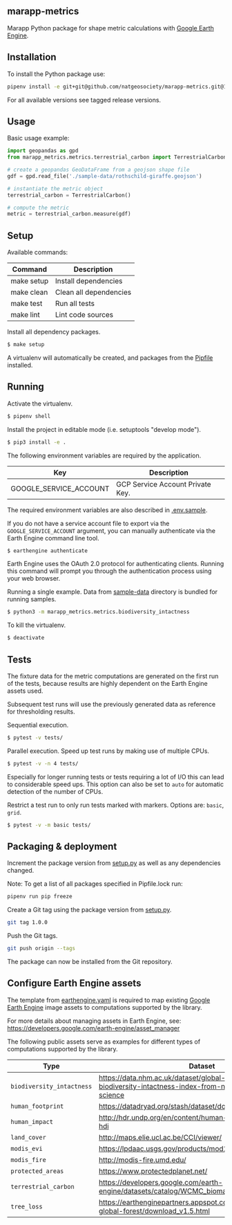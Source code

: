 ## marapp-metrics
 
Marapp Python package for shape metric calculations with [Google Earth Engine](https://earthengine.google.com).

## Installation

To install the Python package use:

```bash
pipenv install -e git+git@github.com/natgeosociety/marapp-metrics.git@1.0.0#egg=marapp-metrics
```
For all available versions see tagged release versions.

## Usage

Basic usage example:

```python
import geopandas as gpd
from marapp_metrics.metrics.terrestrial_carbon import TerrestrialCarbon

# create a geopandas GeoDataFrame from a geojson shape file
gdf = gpd.read_file('./sample-data/rothschild-giraffe.geojson')

# instantiate the metric object
terrestrial_carbon = TerrestrialCarbon()

# compute the metric
metric = terrestrial_carbon.measure(gdf)
```

## Setup

Available commands:

| **Command**       | **Description**              |
| ----------------- | ---------------------------- |
| make setup        | Install dependencies         |
| make clean        | Clean all dependencies       |
| make test         | Run all tests                |
| make lint         | Lint code sources            |

Install all dependency packages.

```bash
$ make setup
```

A virtualenv will automatically be created, and packages from the [Pipfile](./Pipfile) installed.

## Running

Activate the virtualenv.

```bash
$ pipenv shell
```

Install the project in editable mode (i.e. setuptools "develop mode").

```bash
$ pip3 install -e .
```

The following environment variables are required by the application.

| **Key**                | **Description**                                                                  |
| ---------------------- |----------------------------------------------------------------------------------|
| GOOGLE_SERVICE_ACCOUNT | GCP Service Account Private Key.                                                 |

The required environment variables are also described in [.env.sample](.env.sample).

If you do not have a service account file to export via the `GOOGLE_SERVICE_ACCOUNT` argument, you can manually authenticate via the Earth Engine command line tool. 
 
```bash
$ earthengine authenticate
```

Earth Engine uses the OAuth 2.0 protocol for authenticating clients. Running this command will prompt you through the authentication process using your web browser.

Running a single example. Data from [sample-data](sample-data) directory is bundled for running samples.

```bash
$ python3 -m marapp_metrics.metrics.biodiversity_intactness
```

To kill the virtualenv.

```bash
$ deactivate
```

## Tests

The fixture data for the metric computations are generated on the first run of the tests, because results are highly dependent on the Earth Engine assets used. 

Subsequent test runs will use the previously generated data as reference for thresholding results.

Sequential execution.

```bash
$ pytest -v tests/
```

Parallel execution. Speed up test runs by making use of multiple CPUs.
```bash
$ pytest -v -n 4 tests/
```
Especially for longer running tests or tests requiring a lot of I/O this can lead to considerable speed ups. This option can also be set to `auto` for automatic detection of the number of CPUs.

Restrict a test run to only run tests marked with markers. Options are: `basic`, `grid`.

```bash
$ pytest -v -m basic tests/ 
```

## Packaging & deployment

Increment the package version from [setup.py](setup.py) as well as any dependencies changed.

Note: To get a list of all packages specified in Pipfile.lock run:
```bash
pipenv run pip freeze
```

Create a Git tag using the package version from [setup.py](setup.py).
```bash
git tag 1.0.0
```

Push the Git tags.

```bash
git push origin --tags
```

The package can now be installed from the Git repository.

## Configure Earth Engine assets

The template from [earthengine.yaml](src/marapp_metrics/earthengine.yaml) is required to map existing [Google Earth Engine](https://earthengine.google.com) image assets to computations supported by the library.

For more details about managing assets in Earth Engine, see: https://developers.google.com/earth-engine/asset_manager

The following public assets serve as examples for different types of computations supported by the library.

| **Type** | **Dataset** |
| ------------- |---------------- |
| `biodiversity_intactness` | https://data.nhm.ac.uk/dataset/global-map-of-the-biodiversity-intactness-index-from-newbold-et-al-2016-science |
| `human_footprint` | https://datadryad.org/stash/dataset/doi:10.5061/dryad.052q5 |
| `human_impact` | http://hdr.undp.org/en/content/human-development-index-hdi |
| `land_cover` | http://maps.elie.ucl.ac.be/CCI/viewer/ |
| `modis_evi` | https://lpdaac.usgs.gov/products/mod13q1v006/ |
| `modis_fire`|  http://modis-fire.umd.edu/ |
| `protected_areas` | https://www.protectedplanet.net/ |
| `terrestrial_carbon` | https://developers.google.com/earth-engine/datasets/catalog/WCMC_biomass_carbon_density_v1_0 |
| `tree_loss` | https://earthenginepartners.appspot.com/science-2013-global-forest/download_v1.5.html |
